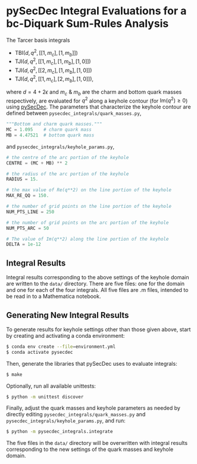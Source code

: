 # pySecDec Integral Evaluations for a bc-Diquark Sum-Rules Analysis

The Tarcer basis integrals

- $\mathrm{TBI}(d, q^2, [[1, m_c], [1, m_b]])$
- $\mathrm{TJI}(d, q^2, [[1, m_c], [1, m_b], [1, 0]])$
- $\mathrm{TJI}(d, q^2, [[2, m_c], [1, m_b], [1, 0]])$
- $\mathrm{TJI}(d, q^2, [[1, m_c], [2, m_b], [1, 0]])$,

where $d = 4 + 2\epsilon$ and $m_c$ & $m_b$ are the charm and bottom quark masses respectively, are evaluated for $q^2$ along a keyhole contour (for $\mathrm{Im}(q^2) \geq 0$) using [pySecDec](https://pypi.org/project/pySecDec/). The parameters that characterize the keyhole contour are defined between `pysecdec_integrals/quark_masses.py`, 

```python
"""Bottom and charm quark masses."""
MC = 1.095    # charm quark mass
MB = 4.47521  # bottom quark mass
```

and `pysecdec_integrals/keyhole_params.py`,

```python
# the centre of the arc portion of the keyhole
CENTRE = (MC + MB) ** 2

# the radius of the arc portion of the keyhole
RADIUS = 15.

# the max value of Re(q**2) on the line portion of the keyhole
MAX_RE_QQ = 150.

# the number of grid points on the line portion of the keyhole
NUM_PTS_LINE = 250

# the number of grid points on the arc portion of the keyhole
NUM_PTS_ARC = 50

# The value of Im(q**2) along the line portion of the keyhole
DELTA = 1e-12
```

## Integral Results

Integral results corresponding to the above settings of the keyhole domain are written to the `data/` directory. There are five files: one for the domain and one for each of the four integrals. All five files are .m files, intended to be read in to a Mathematica notebook.

## Generating New Integral Results

To generate results for keyhole settings other than those given above, start by creating and activating a conda environment:

```bash
$ conda env create --file=environment.yml
$ conda activate pysecdec
```

Then, generate the libraries that pySecDec uses to evaluate integrals:

```bash
$ make
```

Optionally, run all available unittests:
```bash
$ python -m unittest discover
```

Finally, adjust the quark masses and keyhole parameters as needed by directly editing `pysecdec_integrals/quark_masses.py` and `pysecdec_integrals/keyhole_params.py`, and run:

```bash
$ python -m pysecdec_integrals.integrate
```

The five files in the `data/` directory will be overwritten with integral results corresponding to the new settings of the quark masses and keyhole domain.
